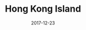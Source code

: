 ---
title: Hong Kong Island
date: 2017-12-23
countries:
  - Hong Kong
resources:
  - src: feature.jpg
    params: 
      weight: 0
  - src: DSCF7177.jpg
    params: 
      weight: 1
  - src: DSCF7404.jpg
    params: 
      weight: 2
  - src: DSCF6963.jpg
    params: 
      weight: 3
  - src: DSCF7261.jpg
    params: 
      weight: 4
  - src: DSCF7195.jpg
    params: 
      weight: 5
  - src: DSCF6963.jpg
    params: 
      weight: 6
  - src: DSCF6967.jpg
    params: 
      weight: 7
  - src: DSCF6928.jpg
    params:
      weight: 8
  - src: DSCF7194.jpg
    params:
      weight: 9
  - src: DSCF7292.jpg
    params:
      weight: 10
---